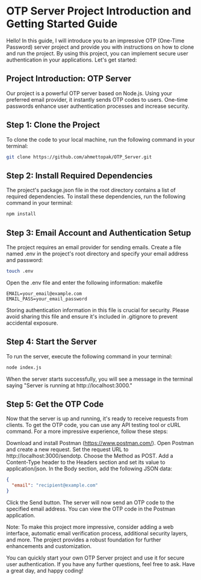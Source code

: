 # OTP Server Project Introduction and Getting Started Guide

Hello! In this guide, I will introduce you to an impressive OTP (One-Time Password) server project and provide you with instructions on how to clone and run the project. By using this project, you can implement secure user authentication in your applications. Let's get started:

## Project Introduction: OTP Server

Our project is a powerful OTP server based on Node.js. Using your preferred email provider, it instantly sends OTP codes to users. One-time passwords enhance user authentication processes and increase security.

## Step 1: Clone the Project

To clone the code to your local machine, run the following command in your terminal:

```bash
git clone https://github.com/ahmettopak/OTP_Server.git
```

## Step 2: Install Required Dependencies

The project's package.json file in the root directory contains a list of required dependencies. To install these dependencies, run the following command in your terminal:

```bash
npm install
```

## Step 3: Email Account and Authentication Setup

The project requires an email provider for sending emails. Create a file named .env in the project's root directory and specify your email address and password:

```bash
touch .env
```
Open the .env file and enter the following information:
makefile

```env
EMAIL=your_email@example.com
EMAIL_PASS=your_email_password
```
Storing authentication information in this file is crucial for security. Please avoid sharing this file and ensure it's included in .gitignore to prevent accidental exposure.

## Step 4: Start the Server

To run the server, execute the following command in your terminal:

```bash
node index.js
```

When the server starts successfully, you will see a message in the terminal saying "Server is running at http://localhost:3000."

## Step 5: Get the OTP Code

Now that the server is up and running, it's ready to receive requests from clients. To get the OTP code, you can use any API testing tool or cURL command. For a more impressive experience, follow these steps:

Download and install Postman (https://www.postman.com/).
Open Postman and create a new request.
Set the request URL to http://localhost:3000/sendotp.
Choose the Method as POST.
Add a Content-Type header to the Headers section and set its value to application/json.
In the Body section, add the following JSON data:

```json
{
  "email": "recipient@example.com"
}
```
Click the Send button.
The server will now send an OTP code to the specified email address. You can view the OTP code in the Postman application.

Note: To make this project more impressive, consider adding a web interface, automatic email verification process, additional security layers, and more. The project provides a robust foundation for further enhancements and customization.

You can quickly start your own OTP Server project and use it for secure user authentication. If you have any further questions, feel free to ask. Have a great day, and happy coding!
